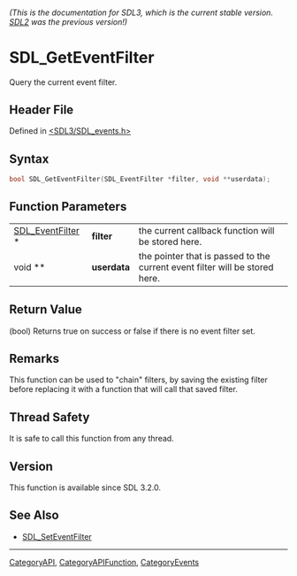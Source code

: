 ###### (This is the documentation for SDL3, which is the current stable version. [SDL2](https://wiki.libsdl.org/SDL2/) was the previous version!)
# SDL_GetEventFilter

Query the current event filter.

## Header File

Defined in [<SDL3/SDL_events.h>](https://github.com/libsdl-org/SDL/blob/main/include/SDL3/SDL_events.h)

## Syntax

```c
bool SDL_GetEventFilter(SDL_EventFilter *filter, void **userdata);
```

## Function Parameters

|                                      |              |                                                                             |
| ------------------------------------ | ------------ | --------------------------------------------------------------------------- |
| [SDL_EventFilter](SDL_EventFilter) * | **filter**   | the current callback function will be stored here.                          |
| void **                              | **userdata** | the pointer that is passed to the current event filter will be stored here. |

## Return Value

(bool) Returns true on success or false if there is no event filter set.

## Remarks

This function can be used to "chain" filters, by saving the existing filter
before replacing it with a function that will call that saved filter.

## Thread Safety

It is safe to call this function from any thread.

## Version

This function is available since SDL 3.2.0.

## See Also

- [SDL_SetEventFilter](SDL_SetEventFilter)

----
[CategoryAPI](CategoryAPI), [CategoryAPIFunction](CategoryAPIFunction), [CategoryEvents](CategoryEvents)


